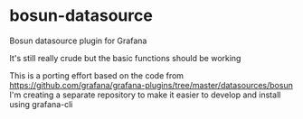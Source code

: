 # bosun-datasource
Bosun datasource plugin for Grafana

It's still really crude but the basic functions should be working

This is a porting effort based on the code from https://github.com/grafana/grafana-plugins/tree/master/datasources/bosun
I'm creating a separate repository to make it easier to develop and install using grafana-cli

